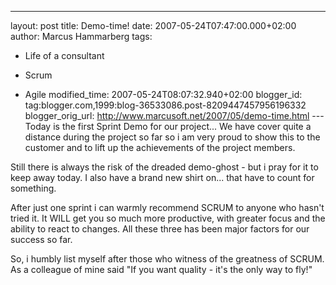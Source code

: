 ---
layout: post
title: Demo-time!
date: 2007-05-24T07:47:00.000+02:00
author: Marcus Hammarberg
tags:
  - Life of a consultant
  - Scrum

  - Agile
modified_time: 2007-05-24T08:07:32.940+02:00
blogger_id: tag:blogger.com,1999:blog-36533086.post-8209447457956196332
blogger_orig_url: http://www.marcusoft.net/2007/05/demo-time.html ---
Today is the first Sprint Demo for our project... We
have cover quite a distance during the project so far so i am very proud
to show this to the customer and to lift up the <span
id="SPELLING_ERROR_1"
class="blsp-spelling-corrected">achievements of the project
members.

Still there is always the risk of the dreaded demo-ghost - but i pray
for it to keep away today. I also have a brand new shirt on... that have
to count for something.

After just one sprint i can warmly recommend SCRUM to anyone who hasn't
tried it. It WILL get you so much more productive, with greater focus
and the ability to react to changes. All these three has been major
factors for our success so far.

So, i humbly list myself after those who witness of the greatness of
SCRUM. As a colleague of mine said "If you
want quality - it's the only way to fly!"
